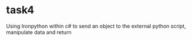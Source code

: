 # task4

Using Ironpython within c# to send an object to the external python script, manipulate data and return 

